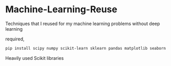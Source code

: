 # Machine-Learning-Reuse
Techniques that I reused for my machine learning problems without deep learning

required,
```bash
pip install scipy numpy scikit-learn sklearn pandas matplotlib seaborn opencv2 xgboost lightgbm
```

Heavily used Scikit libraries
